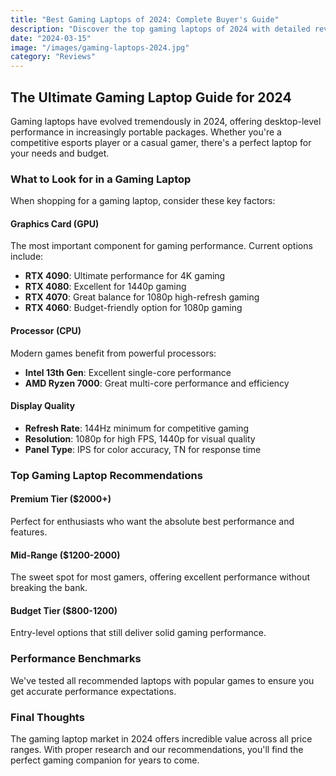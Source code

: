 ```yaml
---
title: "Best Gaming Laptops of 2024: Complete Buyer's Guide"
description: "Discover the top gaming laptops of 2024 with detailed reviews, benchmarks, and buying recommendations for every budget"
date: "2024-03-15"
image: "/images/gaming-laptops-2024.jpg"
category: "Reviews"
---
```


## The Ultimate Gaming Laptop Guide for 2024

Gaming laptops have evolved tremendously in 2024, offering desktop-level performance in increasingly portable packages. Whether you're a competitive esports player or a casual gamer, there's a perfect laptop for your needs and budget.

### What to Look for in a Gaming Laptop

When shopping for a gaming laptop, consider these key factors:

#### Graphics Card (GPU)
The most important component for gaming performance. Current options include:
- **RTX 4090**: Ultimate performance for 4K gaming
- **RTX 4080**: Excellent for 1440p gaming
- **RTX 4070**: Great balance for 1080p high-refresh gaming
- **RTX 4060**: Budget-friendly option for 1080p gaming

#### Processor (CPU)
Modern games benefit from powerful processors:
- **Intel 13th Gen**: Excellent single-core performance
- **AMD Ryzen 7000**: Great multi-core performance and efficiency

#### Display Quality
- **Refresh Rate**: 144Hz minimum for competitive gaming
- **Resolution**: 1080p for high FPS, 1440p for visual quality
- **Panel Type**: IPS for color accuracy, TN for response time

### Top Gaming Laptop Recommendations

#### Premium Tier ($2000+)
Perfect for enthusiasts who want the absolute best performance and features.

#### Mid-Range ($1200-2000)
The sweet spot for most gamers, offering excellent performance without breaking the bank.

#### Budget Tier ($800-1200)
Entry-level options that still deliver solid gaming performance.

### Performance Benchmarks

We've tested all recommended laptops with popular games to ensure you get accurate performance expectations.

### Final Thoughts

The gaming laptop market in 2024 offers incredible value across all price ranges. With proper research and our recommendations, you'll find the perfect gaming companion for years to come.